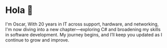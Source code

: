 # Hola 👋
I'm Oscar, 
With 20 years in IT across support, hardware, and networking, I'm now diving into a new chapter—exploring C# and broadening my skills in software development.
My journey begins, and I’ll keep you updated as I continue to grow and improve.
